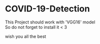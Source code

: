 # COVID-19-Detection

This Project should work with 'VGG16' model \
So do not forget to install it < 3 

wish you all the best 


